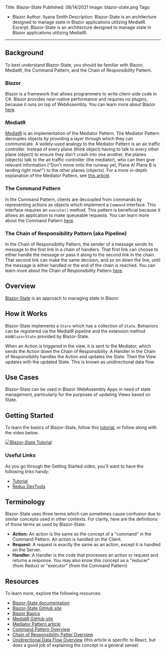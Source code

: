 Title: Blazor-State
Published: 08/14/2021
Image: blazor-state.png
Tags: 
  - Blazor
Author: Ilyana Smith
Description: Blazor-State is an architecture designed to manage state in Blazor applications utilizing MediatR.
Excerpt: Blazor-State is an architecture designed to manage state in Blazor applications utilizing MediatR.
---

## Background

To best understand Blazor-State, you should be familiar with Blazor, MediatR, the Command Pattern, and the Chain of Responsibility Pattern.

### Blazor

Blazor is a framework that allows programmers to write client-side code in C#. Blazor provides near-native performance and requires no plugins, because it runs on top of WebAssembly. You can learn more about Blazor [here](https://ilyana.dev/blog/2021-02-21-blazor/).

### MediatR

[MediatR](https://github.com/jbogard/MediatR) is an implementation of the Mediator Pattern. The Mediator Pattern decouples objects by providing a layer through which they can communicate. A widely-used analogy to the Mediator Pattern is an air traffic controller. Instead of every plane (think object) having to talk to every other plane (object) to ensure they don't crash into one another, the planes (objects) talk to the air traffic controller (the mediator), who can then give relevant information ("Don't move onto the runway yet, Plane A! Plane B is landing right now!") to the other planes (objects). For a more in-depth explanation of the Mediator Pattern, see [this article](https://www.geeksforgeeks.org/mediator-design-pattern/).

### The Command Pattern

In the Command Pattern, clients are decoupled from commands by representing actions as objects which implement a `Command` interface. This interface requires an `execute()` method. This pattern is beneficial because it allows an application to make queueable requests. You can learn more about the Command Pattern [here](https://ilyana.dev/blog/2020-08-20-command-pattern/).

### The Chain of Responsibility Pattern (aka Pipeline)

In the Chain of Responsibility Pattern, the sender of a message sends its message to the first link in a chain of handlers. That first link can choose to either handle the message or pass it along to the second link in the chain. That second link can make the same decision, and so on down the line, until the message is either handled or the end of the chain is reached. You can learn more about the Chain of Responsibility Pattern [here](https://ilyana.dev/blog/2020-08-27-chain-of-responsibility-pattern/).

## Overview

[Blazor-State](https://github.com/TimeWarpEngineering/blazor-state) is an approach to managing state in Blazor.

## How it Works

Blazor-State implements a `Store` which has a collection of `State`. Behaviors can be registered via the MediatR pipeline and the extension method `AddBlazorState` provided by Blazor-State.

When an Action is triggered in the view, it is sent to the Mediator, which sends the Action down the Chain of Responsibility. A Handler in the Chain of Responsibility handles the Action and updates the State. Then the View updates with the updated State. This is known as unidirectional data flow.

## Use Cases

Blazor-State can be used in Blazor WebAssembly Apps in need of state management, particularly for the purposes of updating Views based on State.

## Getting Started

To learn the basics of Blazor-State, follow this [tutorial](https://timewarpengineering.github.io/blazor-state/Tutorial.html), or follow along with the video below.

[![Blazor-State Tutorial](/img/blazor-state-tutorial.png)](https://www.youtube.com/watch?v=TkgYj8BnMQM "Blazor-State Tutorial")

### Useful Links

As you go through the Getting Started video, you'll want to have the following links handy:

- [Tutorial](https://timewarpengineering.github.io/blazor-state/Tutorial.html)
- [Redux DevTools](https://chrome.google.com/webstore/detail/redux-devtools/lmhkpmbekcpmknklioeibfkpmmfibljd?hl=en)

## Terminology

Blazor-State uses three terms which can sometimes cause confusion due to similar concepts used in other contexts. For clarity, here are the definitions of those terms as used by Blazor-State:

- **Action:** An action is the same as the concept of a "command" in the Command Pattern. An action is handled on the Client.
- **Request:** A request is exactly the same as an action, except it is handled on the Server.
- **Handler:** A Handler is the code that processes an action or request and returns a response. You may also know this concept as a "reducer" (from Redux) or "executor" (from the Command Pattern)

## Resources

To learn more, explore the following resources:

- [Blazor-State documentation](https://timewarpengineering.github.io/blazor-state/Overview.html)
- [Blazor-State GitHub site](https://github.com/TimeWarpEngineering/blazor-state)
- [Blazor Basics](https://ilyana.dev/blog/2021-02-21-blazor/)
- [MediatR GitHub site](https://github.com/jbogard/MediatR)
- [Mediator Pattern article](https://www.geeksforgeeks.org/mediator-design-pattern/)
- [Command Pattern Overview](https://ilyana.dev/blog/2020-08-20-command-pattern/)
- [Chain of Responsibility Patter Overview](https://ilyana.dev/blog/2020-08-27-chain-of-responsibility-pattern/)
- [Unidirectional Data Flow Overview](https://flaviocopes.com/react-unidirectional-data-flow/) (this article is specific to React, but does a good job of explaining the concept in a general sense)
